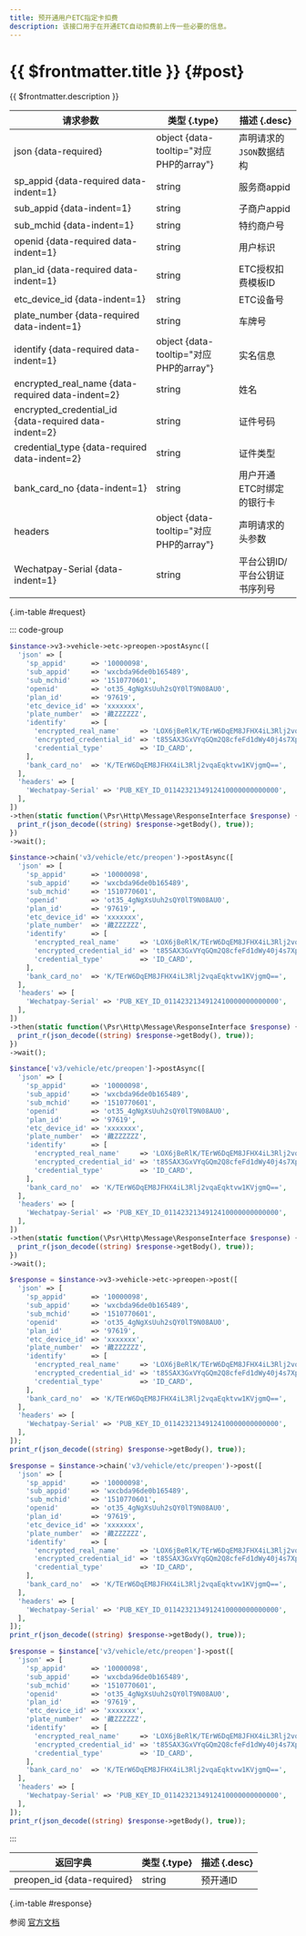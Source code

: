 ```yaml
---
title: 预开通用户ETC指定卡扣费
description: 该接口用于在开通ETC自动扣费前上传一些必要的信息。
---
```


# {{ $frontmatter.title }} {#post}

{{ $frontmatter.description }}

| 请求参数 | 类型 {.type} | 描述 {.desc}
| --- | --- | ---
| json {data-required} | object {data-tooltip="对应PHP的array"} | 声明请求的`JSON`数据结构
| sp_appid {data-required data-indent=1} | string | 服务商appid
| sub_appid {data-indent=1} | string | 子商户appid
| sub_mchid {data-indent=1} | string | 特约商户号
| openid {data-required data-indent=1} | string | 用户标识
| plan_id {data-required data-indent=1} | string | ETC授权扣费模板ID
| etc_device_id {data-indent=1} | string | ETC设备号
| plate_number {data-required data-indent=1} | string | 车牌号
| identify {data-required data-indent=1} | object {data-tooltip="对应PHP的array"} | 实名信息
| encrypted_real_name {data-required data-indent=2} | string | 姓名
| encrypted_credential_id {data-required data-indent=2} | string | 证件号码
| credential_type {data-required data-indent=2} | string | 证件类型
| bank_card_no {data-indent=1} | string | 用户开通ETC时绑定的银行卡
| headers | object {data-tooltip="对应PHP的array"} | 声明请求的头参数
| Wechatpay-Serial {data-indent=1} | string | 平台公钥ID/平台公钥证书序列号

{.im-table #request}

::: code-group

```php [异步纯链式]
$instance->v3->vehicle->etc->preopen->postAsync([
  'json' => [
    'sp_appid'      => '10000098',
    'sub_appid'     => 'wxcbda96de0b165489',
    'sub_mchid'     => '1510770601',
    'openid'        => 'ot35_4gNgXsUuh2sQY0lT9N08AU0',
    'plan_id'       => '97619',
    'etc_device_id' => 'xxxxxxx',
    'plate_number'  => '藏ZZZZZZ',
    'identify'      => [
      'encrypted_real_name'     => 'LOX6jBeRlK/TErW6DqEM8JFHX4iL3Rlj2vqaEqktvw1KVjgmQ==',
      'encrypted_credential_id' => 't85SAX3GxVYqGQm2Q8cfeFd1dWy40j4s7XpIds8Glw83HG3vN9Q==',
      'credential_type'         => 'ID_CARD',
    ],
    'bank_card_no'  => 'K/TErW6DqEM8JFHX4iL3Rlj2vqaEqktvw1KVjgmQ==',
  ],
  'headers' => [
    'Wechatpay-Serial' => 'PUB_KEY_ID_0114232134912410000000000000',
  ],
])
->then(static function(\Psr\Http\Message\ResponseInterface $response) {
  print_r(json_decode((string) $response->getBody(), true));
})
->wait();
```

```php [异步声明式]
$instance->chain('v3/vehicle/etc/preopen')->postAsync([
  'json' => [
    'sp_appid'      => '10000098',
    'sub_appid'     => 'wxcbda96de0b165489',
    'sub_mchid'     => '1510770601',
    'openid'        => 'ot35_4gNgXsUuh2sQY0lT9N08AU0',
    'plan_id'       => '97619',
    'etc_device_id' => 'xxxxxxx',
    'plate_number'  => '藏ZZZZZZ',
    'identify'      => [
      'encrypted_real_name'     => 'LOX6jBeRlK/TErW6DqEM8JFHX4iL3Rlj2vqaEqktvw1KVjgmQ==',
      'encrypted_credential_id' => 't85SAX3GxVYqGQm2Q8cfeFd1dWy40j4s7XpIds8Glw83HG3vN9Q==',
      'credential_type'         => 'ID_CARD',
    ],
    'bank_card_no'  => 'K/TErW6DqEM8JFHX4iL3Rlj2vqaEqktvw1KVjgmQ==',
  ],
  'headers' => [
    'Wechatpay-Serial' => 'PUB_KEY_ID_0114232134912410000000000000',
  ],
])
->then(static function(\Psr\Http\Message\ResponseInterface $response) {
  print_r(json_decode((string) $response->getBody(), true));
})
->wait();
```

```php [异步属性式]
$instance['v3/vehicle/etc/preopen']->postAsync([
  'json' => [
    'sp_appid'      => '10000098',
    'sub_appid'     => 'wxcbda96de0b165489',
    'sub_mchid'     => '1510770601',
    'openid'        => 'ot35_4gNgXsUuh2sQY0lT9N08AU0',
    'plan_id'       => '97619',
    'etc_device_id' => 'xxxxxxx',
    'plate_number'  => '藏ZZZZZZ',
    'identify'      => [
      'encrypted_real_name'     => 'LOX6jBeRlK/TErW6DqEM8JFHX4iL3Rlj2vqaEqktvw1KVjgmQ==',
      'encrypted_credential_id' => 't85SAX3GxVYqGQm2Q8cfeFd1dWy40j4s7XpIds8Glw83HG3vN9Q==',
      'credential_type'         => 'ID_CARD',
    ],
    'bank_card_no'  => 'K/TErW6DqEM8JFHX4iL3Rlj2vqaEqktvw1KVjgmQ==',
  ],
  'headers' => [
    'Wechatpay-Serial' => 'PUB_KEY_ID_0114232134912410000000000000',
  ],
])
->then(static function(\Psr\Http\Message\ResponseInterface $response) {
  print_r(json_decode((string) $response->getBody(), true));
})
->wait();
```

```php [同步纯链式]
$response = $instance->v3->vehicle->etc->preopen->post([
  'json' => [
    'sp_appid'      => '10000098',
    'sub_appid'     => 'wxcbda96de0b165489',
    'sub_mchid'     => '1510770601',
    'openid'        => 'ot35_4gNgXsUuh2sQY0lT9N08AU0',
    'plan_id'       => '97619',
    'etc_device_id' => 'xxxxxxx',
    'plate_number'  => '藏ZZZZZZ',
    'identify'      => [
      'encrypted_real_name'     => 'LOX6jBeRlK/TErW6DqEM8JFHX4iL3Rlj2vqaEqktvw1KVjgmQ==',
      'encrypted_credential_id' => 't85SAX3GxVYqGQm2Q8cfeFd1dWy40j4s7XpIds8Glw83HG3vN9Q==',
      'credential_type'         => 'ID_CARD',
    ],
    'bank_card_no'  => 'K/TErW6DqEM8JFHX4iL3Rlj2vqaEqktvw1KVjgmQ==',
  ],
  'headers' => [
    'Wechatpay-Serial' => 'PUB_KEY_ID_0114232134912410000000000000',
  ],
]);
print_r(json_decode((string) $response->getBody(), true));
```

```php [同步声明式]
$response = $instance->chain('v3/vehicle/etc/preopen')->post([
  'json' => [
    'sp_appid'      => '10000098',
    'sub_appid'     => 'wxcbda96de0b165489',
    'sub_mchid'     => '1510770601',
    'openid'        => 'ot35_4gNgXsUuh2sQY0lT9N08AU0',
    'plan_id'       => '97619',
    'etc_device_id' => 'xxxxxxx',
    'plate_number'  => '藏ZZZZZZ',
    'identify'      => [
      'encrypted_real_name'     => 'LOX6jBeRlK/TErW6DqEM8JFHX4iL3Rlj2vqaEqktvw1KVjgmQ==',
      'encrypted_credential_id' => 't85SAX3GxVYqGQm2Q8cfeFd1dWy40j4s7XpIds8Glw83HG3vN9Q==',
      'credential_type'         => 'ID_CARD',
    ],
    'bank_card_no'  => 'K/TErW6DqEM8JFHX4iL3Rlj2vqaEqktvw1KVjgmQ==',
  ],
  'headers' => [
    'Wechatpay-Serial' => 'PUB_KEY_ID_0114232134912410000000000000',
  ],
]);
print_r(json_decode((string) $response->getBody(), true));
```

```php [同步属性式]
$response = $instance['v3/vehicle/etc/preopen']->post([
  'json' => [
    'sp_appid'      => '10000098',
    'sub_appid'     => 'wxcbda96de0b165489',
    'sub_mchid'     => '1510770601',
    'openid'        => 'ot35_4gNgXsUuh2sQY0lT9N08AU0',
    'plan_id'       => '97619',
    'etc_device_id' => 'xxxxxxx',
    'plate_number'  => '藏ZZZZZZ',
    'identify'      => [
      'encrypted_real_name'     => 'LOX6jBeRlK/TErW6DqEM8JFHX4iL3Rlj2vqaEqktvw1KVjgmQ==',
      'encrypted_credential_id' => 't85SAX3GxVYqGQm2Q8cfeFd1dWy40j4s7XpIds8Glw83HG3vN9Q==',
      'credential_type'         => 'ID_CARD',
    ],
    'bank_card_no'  => 'K/TErW6DqEM8JFHX4iL3Rlj2vqaEqktvw1KVjgmQ==',
  ],
  'headers' => [
    'Wechatpay-Serial' => 'PUB_KEY_ID_0114232134912410000000000000',
  ],
]);
print_r(json_decode((string) $response->getBody(), true));
```

:::

| 返回字典 | 类型 {.type} | 描述 {.desc}
| --- | --- | ---
| preopen_id {data-required} | string | 预开通ID

{.im-table #response}

参阅 [官方文档](https://pay.weixin.qq.com/wiki/doc/apiv3_partner/Offline/apis/chapter4_4_1.shtml)
